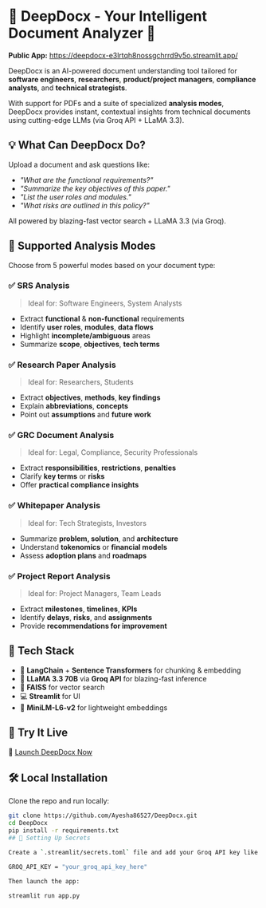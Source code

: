 # 📄 DeepDocx - Your Intelligent Document Analyzer 🚀

**Public App:** https://deepdocx-e3lrtqh8nossgchrrd9v5o.streamlit.app/

DeepDocx is an AI-powered document understanding tool tailored for **software engineers**, **researchers**, **product/project managers**, **compliance analysts**, and **technical strategists**.

With support for PDFs and a suite of specialized **analysis modes**, DeepDocx provides instant, contextual insights from technical documents using cutting-edge LLMs (via Groq API + LLaMA 3.3).


## 💡 What Can DeepDocx Do?

Upload a document and ask questions like:
- _"What are the functional requirements?"_
- _"Summarize the key objectives of this paper."_
- _"List the user roles and modules."_
- _"What risks are outlined in this policy?"_

All powered by blazing-fast vector search + LLaMA 3.3 (via Groq).


## 🎯 Supported Analysis Modes

Choose from 5 powerful modes based on your document type:

### ✅ SRS Analysis
> Ideal for: Software Engineers, System Analysts  
- Extract **functional** & **non-functional** requirements  
- Identify **user roles**, **modules**, **data flows**  
- Highlight **incomplete/ambiguous** areas  
- Summarize **scope**, **objectives**, **tech terms**


### ✅ Research Paper Analysis
> Ideal for: Researchers, Students  
- Extract **objectives**, **methods**, **key findings**  
- Explain **abbreviations**, **concepts**  
- Point out **assumptions** and **future work**


### ✅ GRC Document Analysis
> Ideal for: Legal, Compliance, Security Professionals  
- Extract **responsibilities**, **restrictions**, **penalties**  
- Clarify **key terms** or **risks**  
- Offer **practical compliance insights**


### ✅ Whitepaper Analysis
> Ideal for: Tech Strategists, Investors  
- Summarize **problem, solution**, and **architecture**  
- Understand **tokenomics** or **financial models**  
- Assess **adoption plans** and **roadmaps**


### ✅ Project Report Analysis
> Ideal for: Project Managers, Team Leads  
- Extract **milestones**, **timelines**, **KPIs**  
- Identify **delays**, **risks**, and **assignments**  
- Provide **recommendations for improvement**


## 🧠 Tech Stack

- 🧩 **LangChain** + **Sentence Transformers** for chunking & embedding  
- 🧠 **LLaMA 3.3 70B** via **Groq API** for blazing-fast inference  
- 📄 **FAISS** for vector search  
- 💻 **Streamlit** for UI  
- 🧠 **MiniLM-L6-v2** for lightweight embeddings


## 🚀 Try It Live

📎 [Launch DeepDocx Now](https://deepdocx-e3lrtqh8nossgchrrd9v5o.streamlit.app/)  


## 🛠️ Local Installation

Clone the repo and run locally:

```bash
git clone https://github.com/Ayesha86527/DeepDocx.git
cd DeepDocx
pip install -r requirements.txt
## 🔐 Setting Up Secrets

Create a `.streamlit/secrets.toml` file and add your Groq API key like this:

GROQ_API_KEY = "your_groq_api_key_here"

Then launch the app:

streamlit run app.py





